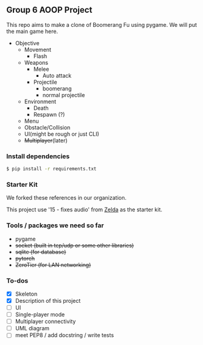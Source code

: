 ## Group 6 AOOP Project
This repo aims to make a clone of Boomerang Fu using pygame. We will put the main game here.

- Objective
    - Movement    
        - Flash
    - Weapons
        - Melee
            - Auto attack      
        - Projectile
            - boomerang     
            - normal projectile
    - Environment
        - Death
        - Respawn (?)
    - Menu
    - Obstacle/Collision
    - UI(might be rough or just CLI)
    - ~~Multiplayer~~(later)

### Install dependencies
```sh
$ pip install -r requirements.txt
```

### Starter Kit 
We forked these references in our organization.  

This project use '15 - fixes audio' from [Zelda](https://github.com/clear-code-projects/Zelda) as the starter kit.  

### Tools / packages we need so far
- pygame
- ~~socket (built in tcp/udp or some other libraries)~~
- ~~sqlite (for database)~~
- ~~pytorch~~
- ~~ZeroTier (for LAN networking)~~

### To-dos
- [x] Skeleton
- [x] Description of this project
- [ ] UI
- [ ] Single-player mode
- [ ] Multiplayer connectivity
- [ ] UML diagram
- [ ] meet PEP8 / add docstring / write tests
